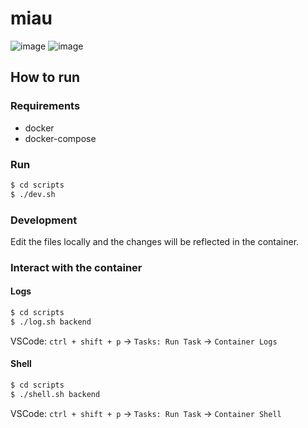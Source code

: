 # miau
![image](https://github.com/JanGospodarek/company-chat/assets/102610659/8f6f5453-47af-475b-89c4-ecf7eb0fdf49) ![image](https://github.com/JanGospodarek/company-chat/assets/102610659/57d843f4-143d-4f62-8e70-d309da74ca62)



## How to run

### Requirements

- docker
- docker-compose

### Run

```bash
$ cd scripts
$ ./dev.sh
```

### Development

Edit the files locally and the changes will be reflected in the container.

### Interact with the container

#### Logs

```bash
$ cd scripts
$ ./log.sh backend
```

VSCode: `ctrl + shift + p` -> `Tasks: Run Task` -> `Container Logs`

#### Shell

```bash
$ cd scripts
$ ./shell.sh backend
```

VSCode: `ctrl + shift + p` -> `Tasks: Run Task` -> `Container Shell`
